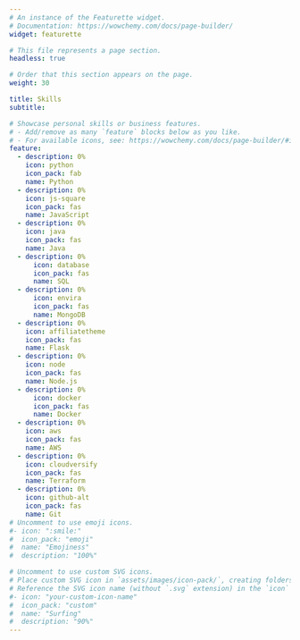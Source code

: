 ```yaml
---
# An instance of the Featurette widget.
# Documentation: https://wowchemy.com/docs/page-builder/
widget: featurette

# This file represents a page section.
headless: true

# Order that this section appears on the page.
weight: 30

title: Skills
subtitle:

# Showcase personal skills or business features.
# - Add/remove as many `feature` blocks below as you like.
# - For available icons, see: https://wowchemy.com/docs/page-builder/#icons
feature:
  - description: 0%
    icon: python
    icon_pack: fab
    name: Python
  - description: 0%
    icon: js-square
    icon_pack: fas
    name: JavaScript
  - description: 0%
    icon: java
    icon_pack: fas
    name: Java
  - description: 0%
      icon: database
      icon_pack: fas
      name: SQL
  - description: 0%
      icon: envira
      icon_pack: fas
      name: MongoDB
  - description: 0%
    icon: affiliatetheme
    icon_pack: fas
    name: Flask
  - description: 0%
    icon: node
    icon_pack: fas
    name: Node.js
  - description: 0%
      icon: docker
      icon_pack: fas
      name: Docker
  - description: 0%
    icon: aws
    icon_pack: fas
    name: AWS
  - description: 0%
    icon: cloudversify
    icon_pack: fas
    name: Terraform
  - description: 0%
    icon: github-alt
    icon_pack: fas
    name: Git
# Uncomment to use emoji icons.
#- icon: ":smile:"
#  icon_pack: "emoji"
#  name: "Emojiness"
#  description: "100%"

# Uncomment to use custom SVG icons.
# Place custom SVG icon in `assets/images/icon-pack/`, creating folders if necessary.
# Reference the SVG icon name (without `.svg` extension) in the `icon` field.
#- icon: "your-custom-icon-name"
#  icon_pack: "custom"
#  name: "Surfing"
#  description: "90%"
---
```

